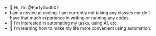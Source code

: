 - 👋 Hi, I’m @PartyGod007
- I am a novice at coding. I am currently not taking any classes nor do I have that much experience in writing or running any codes. 
- 👀 I’m interested in automating my tasks, using AI, etc.
- 🌱 I’m learning how to make my life more convenient using automation.

<!---
PartyGod007/PartyGod007 is a ✨ special ✨ repository because its `README.md` (this file) appears on your GitHub profile.
You can click the Preview link to take a look at your changes.
--->
